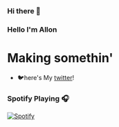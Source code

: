 ### Hi there 👋

<!--
**Yasuuuuuu/Yasuuuuuu** is a ✨ _special_ ✨ repository because its `README.md` (this file) appears on your GitHub profile.
-->
### Hello I'm Allon 

# Making somethin' 
- 🐦here's My [twitter]!

### Spotify Playing 🎧

[![Spotify]()](https://open.spotify.com/user/Yasu)


[twitter]: https://twitter.com/Norimakitamagoo
